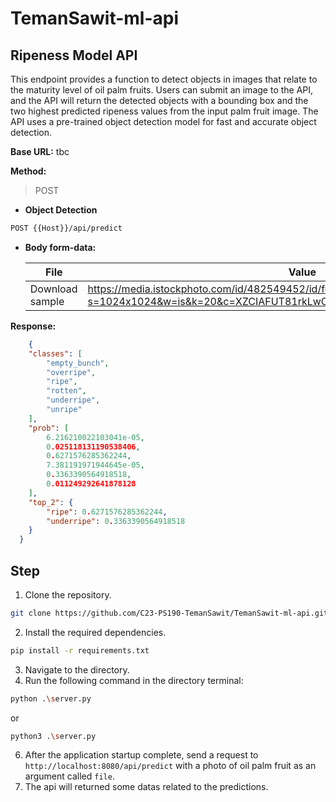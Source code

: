 # TemanSawit-ml-api
## Ripeness Model API

This endpoint provides a function to detect objects in images that relate to the maturity level of oil palm fruits. Users can submit an image to the API, and the API will return the detected objects with a bounding box and the two highest predicted ripeness values from the input palm fruit image. The API uses a pre-trained object detection model for fast and accurate object detection.

**Base URL:**
tbc

**Method:**
>POST

- **Object Detection**
```bash
POST {{Host}}/api/predict
```
- **Body form-data:**

    |      File      |                     Value                     |
    | --------------| ----------------------------------------------|
    | Download sample |https://media.istockphoto.com/id/482549452/id/foto/tandan-buah-kelapa-sawit.jpg?s=1024x1024&w=is&k=20&c=XZCIAFUT81rkLwOmBjFqTZPCNNFUh7S8UTBbYXmrBKU= |
    
**Response:**

```JSON
    {
    "classes": [
        "empty_bunch",
        "overripe",
        "ripe",
        "rotten",
        "underripe",
        "unripe"
    ],
    "prob": [
        6.216210022103041e-05,
        0.025118131190538406,
        0.6271576285362244,
        7.381191971944645e-05,
        0.3363390564918518,
        0.011249292641878128
    ],
    "top_2": {
        "ripe": 0.6271576285362244,
        "underripe": 0.3363390564918518
    }
  }
```

## Step
1. Clone the repository.
```bash
git clone https://github.com/C23-PS190-TemanSawit/TemanSawit-ml-api.git
```
2. Install the required dependencies.
```bash
pip install -r requirements.txt
```
3. Navigate to the directory.
4. Run the following command in the directory terminal:
```bash
python .\server.py
```
or
```bash
python3 .\server.py
```
6. After the application startup complete, send a request to ```http://localhost:8080/api/predict``` with a photo of oil palm fruit as an argument called ```file```.
7. The api will returned some datas related to the predictions.
